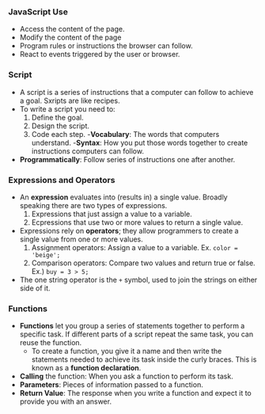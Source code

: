 ### JavaScript Use
- Access the content of the page.
- Modify the content of the page
- Program rules or instructions the browser can follow.
- React to events triggered by the user or browser.

### Script
- A script is a series of instructions that a computer can follow to achieve a goal. Sxripts are like recipes.
- To write a script you need to:
    1. Define the goal.
    1. Design the script.
    3. Code each step.
 -**Vocabulary**: The words that computers understand.
 -**Syntax**: How you put those words together to create instructions computers can follow.
 - **Programmatically**: Follow series of instructions one after another.

 ### Expressions and Operators

 - An **expression** evaluates into (results in) a single value. Broadly speaking there are two types of expressions.
    1. Expressions that just assign a value to a variable.
    1. Ecpressions that use two or more values to return a single value.
- Expressions rely on **operators**; they allow programmers to create a single value from one or more values.
    1. Assignment operators: Assign a value to a variable. Ex. `color = 'beige';`
    1. Comparison operators: Compare two values and return true or false. Ex.) `buy = 3 > 5;`
- The one string operator is the `+` symbol, used to join the strings on either side of it.

### Functions
- **Functions** let you group a series of statements together to perform a specific task. If different parts of a script repeat the same task, you can reuse the function.
    - To create a function, you give it a name and then write the statements needed to achieve its task inside the curly braces. This is known as a **function declaration**.
- **Calling** the function: When you ask a function to perform its task.
- **Parameters**: Pieces of information passed to a function.
- **Return Value**: The response when you write a function and expect it to provide you with an answer.